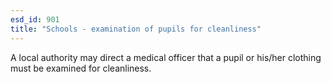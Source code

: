 ```yaml
---
esd_id: 901
title: "Schools - examination of pupils for cleanliness"
---
```


A local authority may direct a medical officer that a pupil or his/her clothing must be examined for cleanliness.

